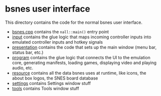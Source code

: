 bsnes user interface
====================

This directory contains the code for
the normal bsnes user interface.

  - [bsnes.cpp](./bsnes.cpp)
    contains the `nall::main()` entry point
  - [input](./input/)
    contains the glue logic
    that maps incoming controller inputs
    into emulated controller inputs and hotkey signals
  - [presentation](./presentation/)
    contains the code that sets up the main window
    (menu bar, status bar, etc.)
  - [program](./program/)
    contains the glue logic
    that connects the UI to the emulation core,
    generating manifests,
    loading games,
    displaying video and playing audio, etc.
  - [resource](./resource/)
    contains all the data bsnes uses at runtime,
    like icons,
    the about box logos,
    the SNES board database
  - [settings](./settings/)
    contains Settings window stuff
  - [tools](./tools/)
    contains Tools window stuff

